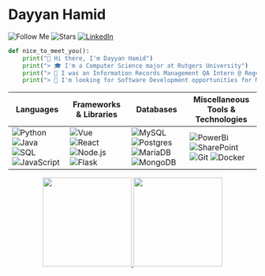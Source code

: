 
# Dayyan Hamid
![Follow Me](https://img.shields.io/github/followers/Dayy346.svg?style=social&label=Follow&maxAge=2592000) 
![Stars](https://img.shields.io/github/stars/Dayy346)
<a href="https://www.linkedin.com/in/dayyan-hamid-16738429a/">![LinkedIn](https://img.shields.io/badge/LinkedIn-0077B5?logo=linkedin&logoColor=white)</a>
<!-- # GitHub Status ![](https://komarev.com/ghpvc/?username=Dayy346&color=blueviolet) -->

```python
def nice_to_meet_you():
    print("👋 Hi there, I'm Dayyan Hamid")
    print("> 🎓 I'm a Computer Science major at Rutgers University")
    print("> 🔬 I was an Information Records Management QA Intern @ Regeneron")
    print("> 🔭 I'm looking for Software Development opportunities for May 2025")
```

<!-- Start of Technologies Section -->


<table>
  <thead>
    <tr>
      <th>Languages</th>
      <th>Frameworks & Libraries</th>
      <th>Databases</th>
      <th>Miscellaneous Tools & Technologies</th>
    </tr>
  </thead>
  <tbody>
    <tr>
      <td>
        <div>
          <img src="https://img.shields.io/badge/python-3670A0?style=for-the-badge&logo=python&logoColor=ffdd54" alt="Python">
          <img src="https://img.shields.io/badge/Java-ED8B00?style=for-the-badge&logo=java&logoColor=white" alt="Java">
          <img src="https://img.shields.io/badge/-SQL-00000F?style=for-the-badge&logo=Microsoft-SQL-Server&logoColor=white" alt="SQL">
          <img src="https://img.shields.io/badge/JavaScript-F7DF1E?style=for-the-badge&logo=javascript&logoColor=black" alt="JavaScript">
        </div>
      </td>
      <td>
        <div>
          <img src="https://img.shields.io/badge/Vue.js-23326?style=for-the-badge&logo=vue.js&logoColor=white" alt="Vue">
          <img src="https://img.shields.io/badge/React-20232A?style=for-the-badge&logo=react&logoColor=61DAFB" alt="React">
          <img src="https://img.shields.io/badge/Node.js-43853D?style=for-the-badge&logo=node.js&logoColor=white" alt="Node.js">
          <img src="https://img.shields.io/badge/Flask-00000F.svg?style=for-the-badge&logo=flask&logoColor=white" alt="Flask">
        </div>
      </td>
      <td>
        <div>
          <img src="https://img.shields.io/badge/MySQL-4479A1.svg?style=for-the-badge&logo=mysql&logoColor=white" alt="MySQL">
          <img src="https://img.shields.io/badge/Postgres-%23316192.svg?style=for-the-badge&logo=postgresql&logoColor=white" alt="Postgres">
          <img src="https://img.shields.io/badge/MariaDB-003545?style=for-the-badge&logo=mariadb&logoColor=white" alt="MariaDB">
          <img src="https://img.shields.io/badge/MongoDB-%234ea94b.svg?style=for-the-badge&logo=mongodb&logoColor=white" alt="MongoDB">
        </div>
      </td>
      <td>
        <div>
          <img src="https://img.shields.io/badge/power_bi-F2C811?style=for-the-badge&logo=powerbi&logoColor=black" alt="PowerBi">
          <img src="https://img.shields.io/badge/Microsoft_SharePoint-0078D4?style=for-the-badge&logo=microsoft-sharepoint&logoColor=white" alt="SharePoint">
          <img src="https://img.shields.io/badge/git-%23F05033.svg?style=for-the-badge&logo=git&logoColor=white" alt="Git">
          <img src="https://img.shields.io/badge/docker-%230db7ed.svg?style=for-the-badge&logo=docker&logoColor=white" alt="Docker">
        </div>
      </td>
    </tr>
  </tbody>
</table>

<!-- Start of Stats Section -->
<div id='profile-them' align='center'>
  <a class='github-status' href='https://github.com/Dayy346'>
    <img height="180px" src='https://github-readme-stats.vercel.app/api?username=Dayy346&show_icons=true&theme=radical' />
  </a>
  <a class='Most-used-languages' href='https://github.com/Dayy346'>
    <img height="180px" id='github-status' src='https://github-readme-stats.vercel.app/api/top-langs/?username=Dayy346&layout=compact&theme=radical' />
  </a>
</div>
